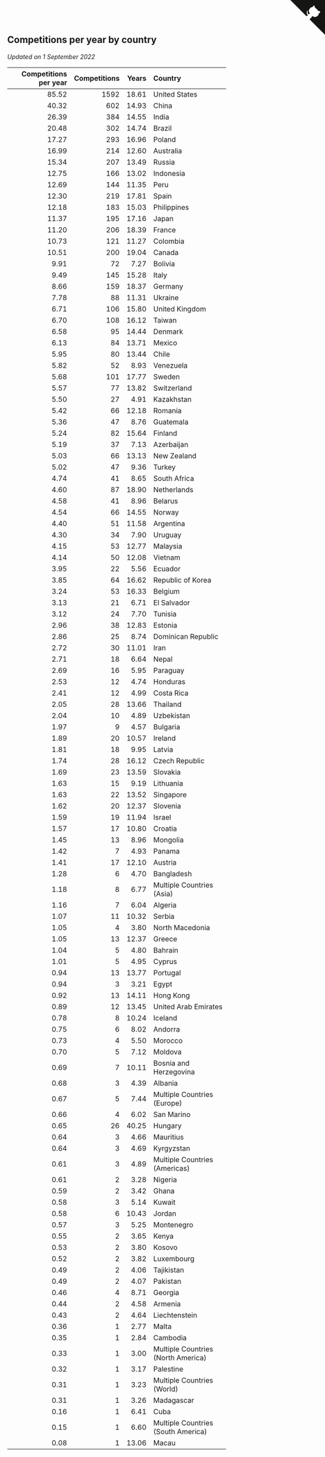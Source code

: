 ## Competitions per year by country

*Updated on  1 September 2022*

| Competitions per year | Competitions | Years | Country |
| ---: | ---: | ---: | :--- |
| 85.52 | 1592 | 18.61 | United States |
| 40.32 | 602 | 14.93 | China |
| 26.39 | 384 | 14.55 | India |
| 20.48 | 302 | 14.74 | Brazil |
| 17.27 | 293 | 16.96 | Poland |
| 16.99 | 214 | 12.60 | Australia |
| 15.34 | 207 | 13.49 | Russia |
| 12.75 | 166 | 13.02 | Indonesia |
| 12.69 | 144 | 11.35 | Peru |
| 12.30 | 219 | 17.81 | Spain |
| 12.18 | 183 | 15.03 | Philippines |
| 11.37 | 195 | 17.16 | Japan |
| 11.20 | 206 | 18.39 | France |
| 10.73 | 121 | 11.27 | Colombia |
| 10.51 | 200 | 19.04 | Canada |
| 9.91 | 72 | 7.27 | Bolivia |
| 9.49 | 145 | 15.28 | Italy |
| 8.66 | 159 | 18.37 | Germany |
| 7.78 | 88 | 11.31 | Ukraine |
| 6.71 | 106 | 15.80 | United Kingdom |
| 6.70 | 108 | 16.12 | Taiwan |
| 6.58 | 95 | 14.44 | Denmark |
| 6.13 | 84 | 13.71 | Mexico |
| 5.95 | 80 | 13.44 | Chile |
| 5.82 | 52 | 8.93 | Venezuela |
| 5.68 | 101 | 17.77 | Sweden |
| 5.57 | 77 | 13.82 | Switzerland |
| 5.50 | 27 | 4.91 | Kazakhstan |
| 5.42 | 66 | 12.18 | Romania |
| 5.36 | 47 | 8.76 | Guatemala |
| 5.24 | 82 | 15.64 | Finland |
| 5.19 | 37 | 7.13 | Azerbaijan |
| 5.03 | 66 | 13.13 | New Zealand |
| 5.02 | 47 | 9.36 | Turkey |
| 4.74 | 41 | 8.65 | South Africa |
| 4.60 | 87 | 18.90 | Netherlands |
| 4.58 | 41 | 8.96 | Belarus |
| 4.54 | 66 | 14.55 | Norway |
| 4.40 | 51 | 11.58 | Argentina |
| 4.30 | 34 | 7.90 | Uruguay |
| 4.15 | 53 | 12.77 | Malaysia |
| 4.14 | 50 | 12.08 | Vietnam |
| 3.95 | 22 | 5.56 | Ecuador |
| 3.85 | 64 | 16.62 | Republic of Korea |
| 3.24 | 53 | 16.33 | Belgium |
| 3.13 | 21 | 6.71 | El Salvador |
| 3.12 | 24 | 7.70 | Tunisia |
| 2.96 | 38 | 12.83 | Estonia |
| 2.86 | 25 | 8.74 | Dominican Republic |
| 2.72 | 30 | 11.01 | Iran |
| 2.71 | 18 | 6.64 | Nepal |
| 2.69 | 16 | 5.95 | Paraguay |
| 2.53 | 12 | 4.74 | Honduras |
| 2.41 | 12 | 4.99 | Costa Rica |
| 2.05 | 28 | 13.66 | Thailand |
| 2.04 | 10 | 4.89 | Uzbekistan |
| 1.97 | 9 | 4.57 | Bulgaria |
| 1.89 | 20 | 10.57 | Ireland |
| 1.81 | 18 | 9.95 | Latvia |
| 1.74 | 28 | 16.12 | Czech Republic |
| 1.69 | 23 | 13.59 | Slovakia |
| 1.63 | 15 | 9.19 | Lithuania |
| 1.63 | 22 | 13.52 | Singapore |
| 1.62 | 20 | 12.37 | Slovenia |
| 1.59 | 19 | 11.94 | Israel |
| 1.57 | 17 | 10.80 | Croatia |
| 1.45 | 13 | 8.96 | Mongolia |
| 1.42 | 7 | 4.93 | Panama |
| 1.41 | 17 | 12.10 | Austria |
| 1.28 | 6 | 4.70 | Bangladesh |
| 1.18 | 8 | 6.77 | Multiple Countries (Asia) |
| 1.16 | 7 | 6.04 | Algeria |
| 1.07 | 11 | 10.32 | Serbia |
| 1.05 | 4 | 3.80 | North Macedonia |
| 1.05 | 13 | 12.37 | Greece |
| 1.04 | 5 | 4.80 | Bahrain |
| 1.01 | 5 | 4.95 | Cyprus |
| 0.94 | 13 | 13.77 | Portugal |
| 0.94 | 3 | 3.21 | Egypt |
| 0.92 | 13 | 14.11 | Hong Kong |
| 0.89 | 12 | 13.45 | United Arab Emirates |
| 0.78 | 8 | 10.24 | Iceland |
| 0.75 | 6 | 8.02 | Andorra |
| 0.73 | 4 | 5.50 | Morocco |
| 0.70 | 5 | 7.12 | Moldova |
| 0.69 | 7 | 10.11 | Bosnia and Herzegovina |
| 0.68 | 3 | 4.39 | Albania |
| 0.67 | 5 | 7.44 | Multiple Countries (Europe) |
| 0.66 | 4 | 6.02 | San Marino |
| 0.65 | 26 | 40.25 | Hungary |
| 0.64 | 3 | 4.66 | Mauritius |
| 0.64 | 3 | 4.69 | Kyrgyzstan |
| 0.61 | 3 | 4.89 | Multiple Countries (Americas) |
| 0.61 | 2 | 3.28 | Nigeria |
| 0.59 | 2 | 3.42 | Ghana |
| 0.58 | 3 | 5.14 | Kuwait |
| 0.58 | 6 | 10.43 | Jordan |
| 0.57 | 3 | 5.25 | Montenegro |
| 0.55 | 2 | 3.65 | Kenya |
| 0.53 | 2 | 3.80 | Kosovo |
| 0.52 | 2 | 3.82 | Luxembourg |
| 0.49 | 2 | 4.06 | Tajikistan |
| 0.49 | 2 | 4.07 | Pakistan |
| 0.46 | 4 | 8.71 | Georgia |
| 0.44 | 2 | 4.58 | Armenia |
| 0.43 | 2 | 4.64 | Liechtenstein |
| 0.36 | 1 | 2.77 | Malta |
| 0.35 | 1 | 2.84 | Cambodia |
| 0.33 | 1 | 3.00 | Multiple Countries (North America) |
| 0.32 | 1 | 3.17 | Palestine |
| 0.31 | 1 | 3.23 | Multiple Countries (World) |
| 0.31 | 1 | 3.26 | Madagascar |
| 0.16 | 1 | 6.41 | Cuba |
| 0.15 | 1 | 6.60 | Multiple Countries (South America) |
| 0.08 | 1 | 13.06 | Macau |


<a href="https://github.com/JustinTimeCuber/wca_statistics" class="github-corner" aria-label="View source on Github"><svg width="80" height="80" viewBox="0 0 250 250" style="fill:#151513; color:#fff; position: absolute; top: 0; border: 0; right: 0;" aria-hidden="true"><path d="M0,0 L115,115 L130,115 L142,142 L250,250 L250,0 Z"></path><path d="M128.3,109.0 C113.8,99.7 119.0,89.6 119.0,89.6 C122.0,82.7 120.5,78.6 120.5,78.6 C119.2,72.0 123.4,76.3 123.4,76.3 C127.3,80.9 125.5,87.3 125.5,87.3 C122.9,97.6 130.6,101.9 134.4,103.2" fill="currentColor" style="transform-origin: 130px 106px;" class="octo-arm"></path><path d="M115.0,115.0 C114.9,115.1 118.7,116.5 119.8,115.4 L133.7,101.6 C136.9,99.2 139.9,98.4 142.2,98.6 C133.8,88.0 127.5,74.4 143.8,58.0 C148.5,53.4 154.0,51.2 159.7,51.0 C160.3,49.4 163.2,43.6 171.4,40.1 C171.4,40.1 176.1,42.5 178.8,56.2 C183.1,58.6 187.2,61.8 190.9,65.4 C194.5,69.0 197.7,73.2 200.1,77.6 C213.8,80.2 216.3,84.9 216.3,84.9 C212.7,93.1 206.9,96.0 205.4,96.6 C205.1,102.4 203.0,107.8 198.3,112.5 C181.9,128.9 168.3,122.5 157.7,114.1 C157.9,116.9 156.7,120.9 152.7,124.9 L141.0,136.5 C139.8,137.7 141.6,141.9 141.8,141.8 Z" fill="currentColor" class="octo-body"></path></svg></a><style>.github-corner:hover .octo-arm{animation:octocat-wave 560ms ease-in-out}@keyframes octocat-wave{0%,100%{transform:rotate(0)}20%,60%{transform:rotate(-25deg)}40%,80%{transform:rotate(10deg)}}@media (max-width:500px){.github-corner:hover .octo-arm{animation:none}.github-corner .octo-arm{animation:octocat-wave 560ms ease-in-out}}</style>
